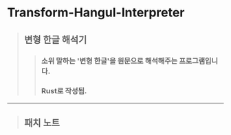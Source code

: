 Transform-Hangul-Interpreter
================================
> ## 변형 한글 해석기
>> ### 소위 말하는 '변형 한글'을 원문으로 해석해주는 프로그램입니다.
>> ### Rust로 작성됨.
--------------------------------
> ## 패치 노트
 
